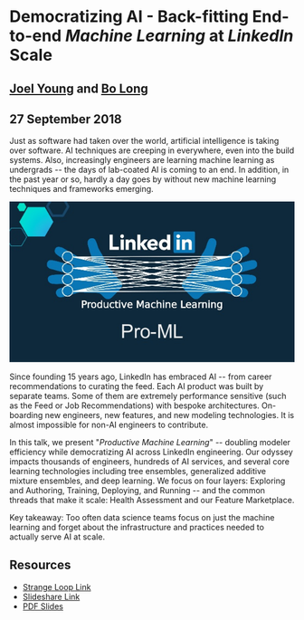 # Democratizing AI - Back-fitting End-to-end *Machine Learning* at *LinkedIn* Scale 
## [Joel Young](https://linkedin.com/in/joeldyoung) and [Bo Long](https://linkedin.com/in/bolonglinkedin)
## 27 September 2018

Just as software had taken over the world, artificial intelligence is taking over software. AI techniques are creeping in everywhere, even into the build systems. Also, increasingly engineers are learning machine learning as undergrads -- the days of lab-coated AI is coming to an end. In addition, in the past year or so, hardly a day goes by without new machine learning techniques and frameworks emerging. 

![Productive Machine Learning](./pro-ml/20180927-strange-loop-linkedin-democratizing-ai-at-linkedin-12-638.jpg)

Since founding 15 years ago, LinkedIn has embraced AI -- from career recommendations to curating the feed. Each AI product was built by separate teams. Some of them are extremely performance sensitive (such as the Feed or Job Recommendations) with bespoke architectures. On-boarding new engineers, new features, and new modeling technologies. It is almost impossible for non-AI engineers to contribute. 

In this talk, we present "*Productive Machine Learning*" -- doubling modeler efficiency while democratizing AI across LinkedIn engineering. Our odyssey impacts thousands of engineers, hundreds of AI services, and several core learning technologies including tree ensembles, generalized additive mixture ensembles, and deep learning. We focus on four layers: Exploring and Authoring, Training, Deploying, and Running -- and the common threads that make it scale: Health Assessment and our Feature Marketplace. 

Key takeaway: Too often data science teams focus on just the machine learning and forget about the infrastructure and practices needed to actually serve AI at scale. 

## Resources
* [Strange Loop Link](https://www.thestrangeloop.com/2018/democratizing-ai---back-fitting-end-to-end-machine-learning-at-linkedin-scale.html)
* [Slideshare Link](https://www.slideshare.net/JoelYoung5/20180927-strange-loop-linkedin-democratizing-ai-at-linkedin)
* [PDF Slides](./pro-ml/20180927stangeloop-linkedin-pro-ml.pdf)
